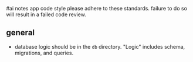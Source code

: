 #ai notes app code style
please adhere to these standards. failure to do so will result in a failed code review.

## general

- database logic should be in the `db` directory. "Logic" includes schema, migrations, and queries.
